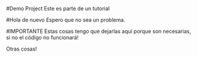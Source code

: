 #Demo Project
Este es parte de un tutorial

#Hola de nuevo
Espero que no sea un problema.

#IMPORTANTE
Estas cosas tengo que dejarlas aquí porque son necesarias, si no el código no funcionará!

Otras cosas!
